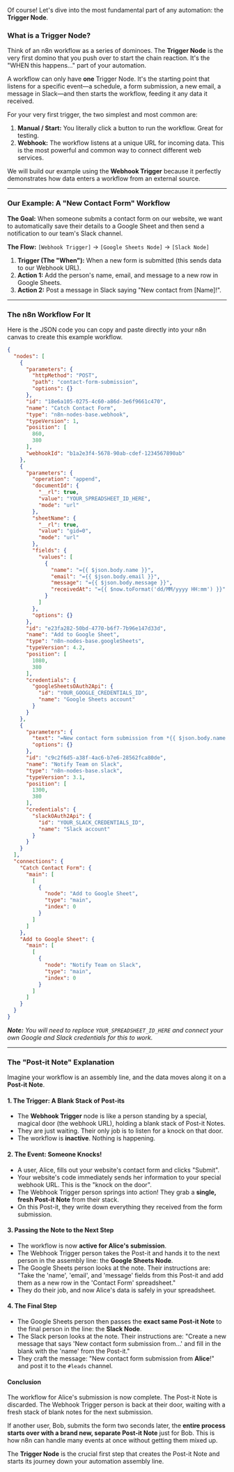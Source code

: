 Of course\! Let's dive into the most fundamental part of any automation: the **Trigger Node**.

### What is a Trigger Node?

Think of an n8n workflow as a series of dominoes. The **Trigger Node** is the very first domino that you push over to start the chain reaction. It's the "WHEN this happens..." part of your automation.

A workflow can only have **one** Trigger Node. It's the starting point that listens for a specific event—a schedule, a form submission, a new email, a message in Slack—and then starts the workflow, feeding it any data it received.

For your very first trigger, the two simplest and most common are:

1.  **Manual / Start:** You literally click a button to run the workflow. Great for testing.
2.  **Webhook:** The workflow listens at a unique URL for incoming data. This is the most powerful and common way to connect different web services.

We will build our example using the **Webhook Trigger** because it perfectly demonstrates how data enters a workflow from an external source.

-----

### Our Example: A "New Contact Form" Workflow

**The Goal:** When someone submits a contact form on our website, we want to automatically save their details to a Google Sheet and then send a notification to our team's Slack channel.

**The Flow:**
`[Webhook Trigger]` $\rightarrow$ `[Google Sheets Node]` $\rightarrow$ `[Slack Node]`

1.  **Trigger (The "When"):** When a new form is submitted (this sends data to our Webhook URL).
2.  **Action 1:** Add the person's name, email, and message to a new row in Google Sheets.
3.  **Action 2:** Post a message in Slack saying "New contact from [Name]\!".

-----

### The n8n Workflow For It

Here is the JSON code you can copy and paste directly into your n8n canvas to create this example workflow.

```json
{
  "nodes": [
    {
      "parameters": {
        "httpMethod": "POST",
        "path": "contact-form-submission",
        "options": {}
      },
      "id": "18e6a105-0275-4c60-a86d-3e6f9661c470",
      "name": "Catch Contact Form",
      "type": "n8n-nodes-base.webhook",
      "typeVersion": 1,
      "position": [
        860,
        380
      ],
      "webhookId": "b1a2e3f4-5678-90ab-cdef-1234567890ab"
    },
    {
      "parameters": {
        "operation": "append",
        "documentId": {
          "__rl": true,
          "value": "YOUR_SPREADSHEET_ID_HERE",
          "mode": "url"
        },
        "sheetName": {
          "__rl": true,
          "value": "gid=0",
          "mode": "url"
        },
        "fields": {
          "values": [
            {
              "name": "={{ $json.body.name }}",
              "email": "={{ $json.body.email }}",
              "message": "={{ $json.body.message }}",
              "receivedAt": "={{ $now.toFormat('dd/MM/yyyy HH:mm') }}"
            }
          ]
        },
        "options": {}
      },
      "id": "e23fa282-50bd-4770-b6f7-7b96e147d33d",
      "name": "Add to Google Sheet",
      "type": "n8n-nodes-base.googleSheets",
      "typeVersion": 4.2,
      "position": [
        1080,
        380
      ],
      "credentials": {
        "googleSheetsOAuth2Api": {
          "id": "YOUR_GOOGLE_CREDENTIALS_ID",
          "name": "Google Sheets account"
        }
      }
    },
    {
      "parameters": {
        "text": "=New contact form submission from *{{ $json.body.name }}*!\n>Email: {{ $json.body.email }}\n>Message: _{{ $json.body.message }}_",
        "options": {}
      },
      "id": "c9c2f6d5-a38f-4ac6-b7e6-28562fca80de",
      "name": "Notify Team on Slack",
      "type": "n8n-nodes-base.slack",
      "typeVersion": 3.1,
      "position": [
        1300,
        380
      ],
      "credentials": {
        "slackOAuth2Api": {
          "id": "YOUR_SLACK_CREDENTIALS_ID",
          "name": "Slack account"
        }
      }
    }
  ],
  "connections": {
    "Catch Contact Form": {
      "main": [
        [
          {
            "node": "Add to Google Sheet",
            "type": "main",
            "index": 0
          }
        ]
      ]
    },
    "Add to Google Sheet": {
      "main": [
        [
          {
            "node": "Notify Team on Slack",
            "type": "main",
            "index": 0
          }
        ]
      ]
    }
  }
}
```

***Note:** You will need to replace `YOUR_SPREADSHEET_ID_HERE` and connect your own Google and Slack credentials for this to work.*

-----

### The "Post-it Note" Explanation

Imagine your workflow is an assembly line, and the data moves along it on a **Post-it Note**.

#### 1\. The Trigger: A Blank Stack of Post-its

  * The **Webhook Trigger** node is like a person standing by a special, magical door (the webhook URL), holding a blank stack of Post-it Notes.
  * They are just waiting. Their only job is to listen for a knock on that door.
  * The workflow is **inactive**. Nothing is happening.

#### 2\. The Event: Someone Knocks\!

  * A user, Alice, fills out your website's contact form and clicks "Submit".
  * Your website's code immediately sends her information to your special webhook URL. This is the "knock on the door".
  * The Webhook Trigger person springs into action\! They grab a **single, fresh Post-it Note** from their stack.
  * On this Post-it, they write down everything they received from the form submission.

#### 3\. Passing the Note to the Next Step

  * The workflow is now **active for Alice's submission**.
  * The Webhook Trigger person takes the Post-it and hands it to the next person in the assembly line: the **Google Sheets Node**.
  * The Google Sheets person looks at the note. Their instructions are: "Take the 'name', 'email', and 'message' fields from this Post-it and add them as a new row in the 'Contact Form' spreadsheet."
  * They do their job, and now Alice's data is safely in your spreadsheet.

#### 4\. The Final Step

  * The Google Sheets person then passes the **exact same Post-it Note** to the final person in the line: the **Slack Node**.
  * The Slack person looks at the note. Their instructions are: "Create a new message that says 'New contact form submission from...' and fill in the blank with the 'name' from the Post-it."
  * They craft the message: "New contact form submission from **Alice**\!" and post it to the `#leads` channel.

#### Conclusion

The workflow for Alice's submission is now complete. The Post-it Note is discarded. The Webhook Trigger person is back at their door, waiting with a fresh stack of blank notes for the next submission.

If another user, Bob, submits the form two seconds later, the **entire process starts over with a brand new, separate Post-it Note** just for Bob. This is how n8n can handle many events at once without getting them mixed up.

The **Trigger Node** is the crucial first step that creates the Post-it Note and starts its journey down your automation assembly line.